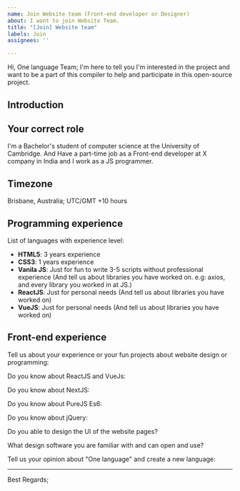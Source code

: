 ```yaml
---
name: Join Website team (Front-end developer or Designer)
about: I want to join Website Team.
title: "[Join] Website team"
labels: Join
assignees: ''

---
```


Hi, One language Team;
I'm here to tell you I'm interested in the project and want to be a part of this compiler to help and participate in this open-source project.

## Introduction
<!-- Please introduce yourself and your professional experience in a maximum of 5 sentences. -->

## Your correct role
I'm a Bachelor's student of computer science at the University of Cambridge.
And Have a part-time job as a Front-end developer at X company in India and I work as a JS programmer.

## Timezone
<!-- Please write your timezone and location if possible. -->
Brisbane, Australia; UTC/GMT +10 hours

## Programming experience
List of languages with experience level:
<!-- Please remove and change the following languages name and description -->
<!-- All the following information is just an example and it's not a MUST, you have to fill this with your situation. -->

- **HTML5**: 3 years experience
- **CSS3**: 1 years experience
- **Vanila JS**: Just for fun to write 3-5 scripts without professional experience (And tell us about libraries you have worked on. e.g: axios, and every library you worked in at JS.)
- **ReactJS**: Just for personal needs (And tell us about libraries you have worked on)
- **VueJS**: Just for personal needs (And tell us about libraries you have worked on)

## Front-end experience

Tell us about your experience or your fun projects about website design or programming:
<!-- Please write here -->
<!-- Please share all of your projects and repositories in this field if you have something. -->


Do you know about ReactJS and VueJs:
<!-- Please write here -->

Do you know about NextJS:
<!-- Please write here -->

Do you know about PureJS Es6:
<!-- Please write here -->

Do you know about jQuery:
<!-- Please write here -->

Do you able to design the UI of the website pages?
<!-- Please write here -->

What design software you are familiar with and can open and use?
<!-- Please write here -->

Tell us your opinion about "One language" and create a new language:
<!-- Please write here -->

-----------

<!--
We need your help to shape the website of "One language". So we are ready to talk to each other and help to project step by step.
-->

Best Regards;
